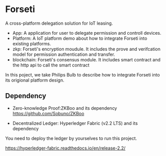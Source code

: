 # Forseti
A cross-platform delegation solution for IoT leasing.

* App: A application for user to delegate permission and controll devices.
* Platform: A IoT platform demo about how to integrate Forseti into existing platforms.
* zkp: Forseti's encryption moudule. It includes the prove and verifcation model for permission authentication and transfer.
* blockchain: Forseti's consensus module. It includes smart contract and the http api to call the smart contract

In this poject, we take Philips Bulb to describe how to integrate Forseti into its origional platform design.

## Dependency
* Zero-knowledge Proof:ZKBoo and its dependency
https://github.com/Sobuno/ZKBoo

* Decentralized Ledger: Hyperledger Fabric (v2.2 LTS) and its dependency

You need to deploy the ledger by yourselves to run this project.

https://hyperledger-fabric.readthedocs.io/en/release-2.2/

